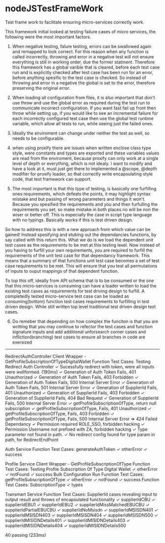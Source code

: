 # nodeJSTestFrameWork
Test frame work to facilitate ensuring micro-services correctly work.

This framework initial looked at testing failure cases of micro services, the following were the most important factors.

1. When negative testing, falure testing, errors can be swallowed again and remapped to look correct. For this reason
when any function is called incorrectly, throwing and error in a negative test will not ensure everything is still in working order, due the former statment. Therefore this framework has a global varible that is cleared, before each test case run and is explicitly checked after test case has been run for an error, before anything spesific to the test case is checked.
So instead of throwing and error in a negative the global is set to the error, therefore preserving the original error.

2. When loading all configuration from files, it is also important that don't use throw and use the global error as required during the test run to communicate incorrect configuration. If you want fast fail up front then throw while setting up, if you would like to see an incremental failure for each incorrectly configured test case then use the global test runtime variable, which allow all tests to run, while seeing just the failed ones.

3. Ideally the enviroment can change under neither the test as well, so needs to be configurable.

4. when using proxify there are issues when written enclose class type style, were constants and types are exported and these variables values are read from the enviroment, because proxify can only work at a single level of depth or everything,
which is not idealy. I want to modify and have a look at it, must just get there to implemented a @scope, @depth modifier
for proxify loader, so that correctly write encapsulating style code, that test framework can support.

5. The most important is that this type of testing, is basically one furfilling ones requirements,
which defeats the points, it may highlight syntax mistake and but passing of wrong parameters and things it won't.
Because you spesified the requirements and you and then furfulling the requirements you set, so make mistake in both places 
no will be non the wiser or better off. This is especially the case in script type language with no typings.
Basically works if this is test driven design.

So how to address this is with a new approach from which value can be gained!
Instead spesifying and stubing out the dependancies functions, by say called with this return this.
What we do is we load the dependent unit test cases as the requirements to be met at this testing level.
Now instead of you having to furfill your own requirements, you are required to furfill the requirements of the unit test
case for that dependancy framework. This means that a summary of that functions unit test case becomes a set of test case requirements to be met. This will ensure that you test all permutations of inputs to ouput mappings of that dependent function. 

To top this off, ideally from API schema that is to be consumed or the one that this micro-services is consuming can have a loader written to load the existing test cases as requirements for test driving design to furfill.
A completedly tested micro-service test case can be loaded as consuming(bottom) function test cases requirements to furfilling in test driven design.
While still written top level traditional test driven design test cases.

6. Do remeber that depending on how complex the funciton is that you are writting that you may continue to refector the test cases and function signature inputs and add additional unforsearch corner cases and infliction(branching) test cases to ensure all branches in code are exersized


-----------------------------------------------------------------------


  RedirectAuthController
    Client Wrapper - GetProfileSubscriptionOfTypeDigitalWallet
      Function Test Cases: Testing Redirect Auth Controller
        ✓ Sucessfully redirect with token, were all inputs were wellformed. (190ms)
        ✓ Generation of Auth Token Fails, 401 Unauthorized
        ✓ Generation of Auth Token Fails, 403 Forbidden
        ✓ Generation of Auth Token Fails, 500 Internal Server Error
        ✓ Generation of Auth Token Fails, 501 Internal Server Error
        ✓ Generation of SupplierId Fails, 401 Unauthorized
        ✓ Generation of SupplierId Fails, 403 Forbidden
        ✓ Generation of SupplierId Fails, 404 Bad Request
        ✓ Generation of SupplierId Fails, 500 Internal Server Error
        ✓ getProfileSubscriptionOfType, return null subscription
        ✓ getProfileSubscriptionOfType, Fails, 401 Unauthorized
        ✓ getProfileSubscriptionOfType, Fails, 403 Forbidden
        ✓ getProfileSubscriptionOfType, Fails, 500 Internal Server Error => 424 Failed Dependancy
        ✓ Permission required ROLE_SSO, forbidden hacking
        ✓ Permission Username not prefixed with ZA, forbidden hacking
        ✓ Type parameter not found in path.
        ✓ No redirect config found for type param in path, for RedirectEndPoint

  Auth Service
    Function Test Cases: generateAuthToken
      ✓ otherError
      ✓ success

  Profile Service
    Client Wrapper - GetProfileSubscriptionOfType
      Function Test Cases: Testing Profile Subscription Of Type Digital Wallet
        ✓ otherError
        ✓ notFound
        ✓ success
    Bulk Configuration Run
      Function Test Cases: getProfileSubscriptionOfType
        ✓ otherError
        ✓ notFound
        ✓ success
      Function Test Cases: SubscriptionType
        ✓ types

  Transmart Service
    Function Test Cases: SupplierId cases revealing input to output result and throws of encapsulated functionality
      ✓ supplierIdCBU
      ✓ supplierIdEBU1
      ✓ supplierIdEBU2
      ✓ supplierIdMissMatchedEBUCBU
      ✓ supplierIdPartialEBUCBU
      ✓ supplierIdNoMsisdn
      ✓ supplierIdMSISDN401
      ✓ supplierIdMSISDN403
      ✓ supplierIdMSISDN404
      ✓ supplierIdMSISDN500
      ✓ supplierIdMISIDNDetails401
      ✓ supplierIdMISIDNDetails403
      ✓ supplierIdMISIDNDetails404
      ✓ supplierIdMISIDNDetails500


  40 passing (233ms)